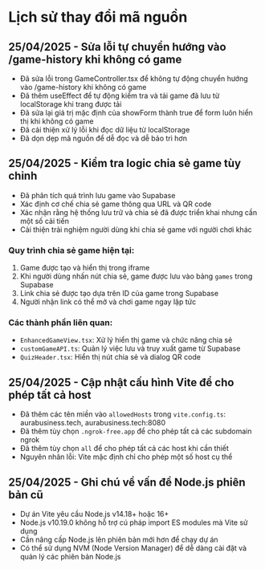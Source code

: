 
# Lịch sử thay đổi mã nguồn

## 25/04/2025 - Sửa lỗi tự chuyển hướng vào /game-history khi không có game
- Đã sửa lỗi trong GameController.tsx để không tự động chuyển hướng vào /game-history khi không có game
- Đã thêm useEffect để tự động kiểm tra và tải game đã lưu từ localStorage khi trang được tải
- Đã sửa lại giá trị mặc định của showForm thành true để form luôn hiển thị khi không có game
- Đã cải thiện xử lý lỗi khi đọc dữ liệu từ localStorage
- Đã dọn dẹp mã nguồn để dễ đọc và dễ bảo trì hơn

## 25/04/2025 - Kiểm tra logic chia sẻ game tùy chỉnh
- Đã phân tích quá trình lưu game vào Supabase
- Xác định cơ chế chia sẻ game thông qua URL và QR code
- Xác nhận rằng hệ thống lưu trữ và chia sẻ đã được triển khai nhưng cần một số cải tiến
- Cải thiện trải nghiệm người dùng khi chia sẻ game với người chơi khác

### Quy trình chia sẻ game hiện tại:
1. Game được tạo và hiển thị trong iframe
2. Khi người dùng nhấn nút chia sẻ, game được lưu vào bảng `games` trong Supabase
3. Link chia sẻ được tạo dựa trên ID của game trong Supabase
4. Người nhận link có thể mở và chơi game ngay lập tức

### Các thành phần liên quan:
- `EnhancedGameView.tsx`: Xử lý hiển thị game và chức năng chia sẻ
- `customGameAPI.ts`: Quản lý việc lưu và truy xuất game từ Supabase
- `QuizHeader.tsx`: Hiển thị nút chia sẻ và dialog QR code

## 25/04/2025 - Cập nhật cấu hình Vite để cho phép tất cả host
- Đã thêm các tên miền vào `allowedHosts` trong `vite.config.ts`: aurabusiness.tech, aurabusiness.tech:8080
- Đã thêm tùy chọn `.ngrok-free.app` để cho phép tất cả các subdomain ngrok
- Đã thêm tùy chọn `all` để cho phép tất cả các host khi cần thiết
- Nguyên nhân lỗi: Vite mặc định chỉ cho phép một số host cụ thể

## 25/04/2025 - Ghi chú về vấn đề Node.js phiên bản cũ
- Dự án Vite yêu cầu Node.js v14.18+ hoặc 16+
- Node.js v10.19.0 không hỗ trợ cú pháp import ES modules mà Vite sử dụng
- Cần nâng cấp Node.js lên phiên bản mới hơn để chạy dự án
- Có thể sử dụng NVM (Node Version Manager) để dễ dàng cài đặt và quản lý các phiên bản Node.js
